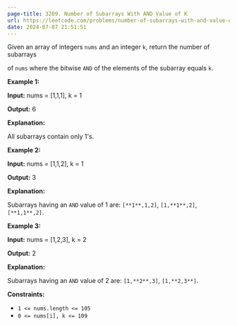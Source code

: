 ```yaml
---
page-title: 3209. Number of Subarrays With AND Value of K
url: https://leetcode.com/problems/number-of-subarrays-with-and-value-of-k/description/
date: 2024-07-07 21:51:51
---
```

Given an array of integers `nums` and an integer `k`, return the number of subarrays

of `nums` where the bitwise `AND` of the elements of the subarray equals `k`.

**Example 1:**

**Input:** nums = \[1,1,1\], k = 1

**Output:** 6

**Explanation:**

All subarrays contain only 1's.

**Example 2:**

**Input:** nums = \[1,1,2\], k = 1

**Output:** 3

**Explanation:**

Subarrays having an `AND` value of 1 are: `[**1**,1,2]`, `[1,**1**,2]`, `[**1,1**,2]`.

**Example 3:**

**Input:** nums = \[1,2,3\], k = 2

**Output:** 2

**Explanation:**

Subarrays having an `AND` value of 2 are: `[1,**2**,3]`, `[1,**2,3**]`.

**Constraints:**

-   `1 <= nums.length <= 105`
-   `0 <= nums[i], k <= 109`